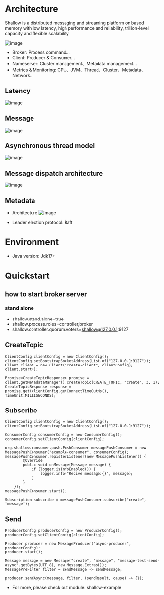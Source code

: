 # Architecture

Shallow is a distributed messaging and streaming platform on based memory with low latency, high performance and reliability, trillion-level capacity and flexible scalability

![image](https://github.com/shallow-rs/shallow/blob/main/doc/image/infra.png)

- Broker: Process command...
- Client: Producer & Consumer...
- Nameserver: Cluster management、Metadata management...
- Metrics & Monitoring: CPU、JVM、Thread、Cluster、Metadata、Network...

## Latency

![image](https://github.com/shallow-rs/shallow/blob/main/doc/image/latency.png)

## Message
![image](https://github.com/shallow-rs/shallow/blob/main/doc/image/message.png)

## Asynchronous thread model

![image](https://github.com/shallow-rs/shallow/blob/main/doc/image/thread_model.png)

## Message dispatch architecture

![image](https://github.com/shallow-rs/shallow/blob/main/doc/image/push_message.png)

## Metadata

- Architecture
![image](https://github.com/shallow-rs/shallow/blob/main/doc/image/metadata.png)

- Leader election protocol: Raft

# Environment

- Java version: Jdk17+

# Quickstart

## how to start broker server
### stand alone
- shallow.stand.alone=true
- shallow.process.roles=controller,broker
- shallow.controller.quorum.voters=shallow@127.0.0.1:9127

## CreateTopic
```
ClientConfig clientConfig = new ClientConfig();
clientConfig.setBootstrapSocketAddress(List.of("127.0.0.1:9127"));
Client client = new Client("create-client", clientConfig);
client.start();

Promise<CreateTopicResponse> promise = client.getMetadataManager().createTopic(CREATE_TOPIC, "create", 3, 1);
CreateTopicResponse response = promise.get(clientConfig.getConnectTimeOutMs(), TimeUnit.MILLISECONDS);
```
## Subscribe
```
ClientConfig clientConfig = new ClientConfig();
clientConfig.setBootstrapSocketAddress(List.of("127.0.0.1:9127"));

ConsumerConfig consumerConfig = new ConsumerConfig();
consumerConfig.setClientConfig(clientConfig);

org.shallow.consumer.push.PushConsumer messagePushConsumer = new MessagePushConsumer("example-consumer", consumerConfig);
messagePushConsumer.registerListener(new MessagePushListener() {
        @Override
        public void onMessage(Message message) {
            if (logger.isInfoEnabled()) {
                logger.info("Recive message:{}", message);
            }
        }
    });
messagePushConsumer.start();

Subscription subscribe = messagePushConsumer.subscribe("create", "message");
```
## Send
```
ProducerConfig producerConfig = new ProducerConfig();
producerConfig.setClientConfig(clientConfig);

Producer producer = new MessageProducer("async-producer", producerConfig);
producer.start();

Message message = new Message("create", "message", "message-test-send-async".getBytes(UTF_8), new Message.Extras());
MessagePreFilter filter = sendMessage -> sendMessage;

producer.sendAsync(message, filter, (sendResult, cause) -> {});
```
- For more, please check out module: shallow-example